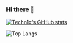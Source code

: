 ### Hi there 👋

[![Techn1x's GitHub stats](https://github-readme-stats.vercel.app/api?username=techn1x&theme=dark&show_icons=true&hide=stars&custom_title=Github%20Stats)](https://github.com/techn1x/github-readme-stats)

![Top Langs](https://github-readme-stats.vercel.app/api/top-langs/?username=techn1x&layout=compact&theme=dark)


<!--
**Techn1x/Techn1x** is a ✨ _special_ ✨ repository because its `README.md` (this file) appears on your GitHub profile.

Here are some ideas to get you started:

- 🔭 I’m currently working on ...
- 🌱 I’m currently learning ...
- 👯 I’m looking to collaborate on ...
- 🤔 I’m looking for help with ...
- 💬 Ask me about ...
- 📫 How to reach me: ...
- 😄 Pronouns: ...
- ⚡ Fun fact: ...
-->
